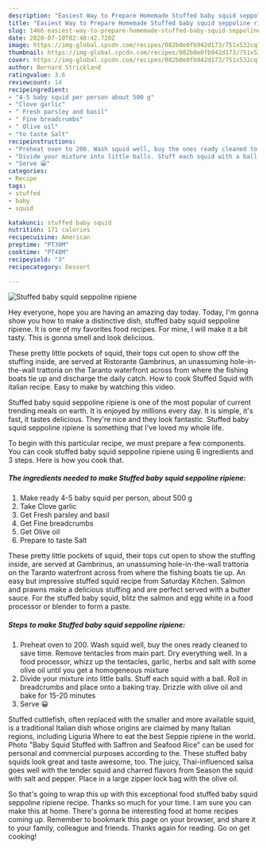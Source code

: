 ```yaml
---
description: "Easiest Way to Prepare Homemade Stuffed baby squid seppoline ripiene"
title: "Easiest Way to Prepare Homemade Stuffed baby squid seppoline ripiene"
slug: 1466-easiest-way-to-prepare-homemade-stuffed-baby-squid-seppoline-ripiene
date: 2020-07-10T02:40:42.720Z
image: https://img-global.cpcdn.com/recipes/082b0e0fb942d173/751x532cq70/stuffed-baby-squid-seppoline-ripiene-recipe-main-photo.jpg
thumbnail: https://img-global.cpcdn.com/recipes/082b0e0fb942d173/751x532cq70/stuffed-baby-squid-seppoline-ripiene-recipe-main-photo.jpg
cover: https://img-global.cpcdn.com/recipes/082b0e0fb942d173/751x532cq70/stuffed-baby-squid-seppoline-ripiene-recipe-main-photo.jpg
author: Bernard Strickland
ratingvalue: 3.6
reviewcount: 14
recipeingredient:
- "4-5 baby squid per person about 500 g"
- "Clove garlic"
- " Fresh parsley and basil"
- " Fine breadcrumbs"
- " Olive oil"
- "to taste Salt"
recipeinstructions:
- "Preheat oven to 200. Wash squid well, buy the ones ready cleaned to save time. Remove tentacles from main part. Dry everything well. In a food processor, whizz up the tentacles, garlic, herbs and salt with some olive oil until you get a homogeneous mixture"
- "Divide your mixture into little balls. Stuff each squid with a ball. Roll in breadcrumbs and place onto a baking tray. Drizzle with olive oil and bake for 15-20 minutes"
- "Serve 😀"
categories:
- Recipe
tags:
- stuffed
- baby
- squid

katakunci: stuffed baby squid 
nutrition: 171 calories
recipecuisine: American
preptime: "PT30M"
cooktime: "PT48M"
recipeyield: "3"
recipecategory: Dessert

---
```



![Stuffed baby squid seppoline ripiene](https://img-global.cpcdn.com/recipes/082b0e0fb942d173/751x532cq70/stuffed-baby-squid-seppoline-ripiene-recipe-main-photo.jpg)

Hey everyone, hope you are having an amazing day today. Today, I'm gonna show you how to make a distinctive dish, stuffed baby squid seppoline ripiene. It is one of my favorites food recipes. For mine, I will make it a bit tasty. This is gonna smell and look delicious.

These pretty little pockets of squid, their tops cut open to show off the stuffing inside, are served at Ristorante Gambrinus, an unassuming hole-in-the-wall trattoria on the Taranto waterfront across from where the fishing boats tie up and discharge the daily catch. How to cook Stuffed Squid with italian recipe. Easy to make by watching this video.

Stuffed baby squid seppoline ripiene is one of the most popular of current trending meals on earth. It is enjoyed by millions every day. It is simple, it's fast, it tastes delicious. They're nice and they look fantastic. Stuffed baby squid seppoline ripiene is something that I've loved my whole life.


To begin with this particular recipe, we must prepare a few components. You can cook stuffed baby squid seppoline ripiene using 6 ingredients and 3 steps. Here is how you cook that.

<!--inarticleads1-->

##### The ingredients needed to make Stuffed baby squid seppoline ripiene:

1. Make ready 4-5 baby squid per person, about 500 g
1. Take Clove garlic
1. Get  Fresh parsley and basil
1. Get  Fine breadcrumbs
1. Get  Olive oil
1. Prepare to taste Salt


These pretty little pockets of squid, their tops cut open to show the stuffing inside, are served at Gambrinus, an unassuming hole-in-the-wall trattoria on the Taranto waterfront across from where the fishing boats tie up. An easy but impressive stuffed squid recipe from Saturday Kitchen. Salmon and prawns make a delicious stuffing and are perfect served with a butter sauce. For the stuffed baby squid, blitz the salmon and egg white in a food processor or blender to form a paste. 

<!--inarticleads2-->

##### Steps to make Stuffed baby squid seppoline ripiene:

1. Preheat oven to 200. Wash squid well, buy the ones ready cleaned to save time. Remove tentacles from main part. Dry everything well. In a food processor, whizz up the tentacles, garlic, herbs and salt with some olive oil until you get a homogeneous mixture
1. Divide your mixture into little balls. Stuff each squid with a ball. Roll in breadcrumbs and place onto a baking tray. Drizzle with olive oil and bake for 15-20 minutes
1. Serve 😀


Stuffed cuttlefish, often replaced with the smaller and more available squid, is a traditional Italian dish whose origins are claimed by many Italian regions, including Liguria Where to eat the best Seppie ripiene in the world. Photo &#34;Baby Squid Stuffed with Saffron and Seafood Rice&#34; can be used for personal and commercial purposes according to the. These stuffed baby squids look great and taste awesome, too. The juicy, Thai-influenced salsa goes well with the tender squid and charred flavors from Season the squid with salt and pepper. Place in a large zipper lock bag with the olive oil. 

So that's going to wrap this up with this exceptional food stuffed baby squid seppoline ripiene recipe. Thanks so much for your time. I am sure you can make this at home. There's gonna be interesting food at home recipes coming up. Remember to bookmark this page on your browser, and share it to your family, colleague and friends. Thanks again for reading. Go on get cooking!
